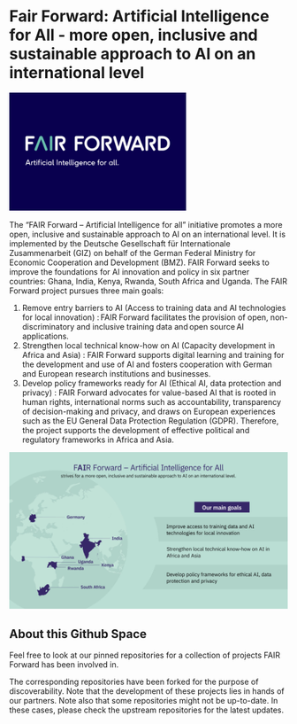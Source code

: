 # Fair Forward: Artificial Intelligence for All - more open, inclusive and sustainable approach to AI on an international level

<img src="https://github.com/Fair-Forward/.github/blob/main/images/fair_forward_logo.jpeg" width="320"/>

The “FAIR Forward – Artificial Intelligence for all” initiative promotes a more open, inclusive and sustainable approach to AI on an international level. It is implemented by the Deutsche Gesellschaft für Internationale Zusammenarbeit (GIZ) on behalf of the German Federal Ministry for Economic Cooperation and Development (BMZ). FAIR Forward seeks to improve the foundations for AI innovation and policy in six partner countries: Ghana, India, Kenya, Rwanda, South Africa and Uganda. The FAIR Forward project pursues three main goals:    
1. Remove entry barriers to AI (Access to training data and AI technologies for local innovation)
: FAIR Forward facilitates the provision of open, non-discriminatory and inclusive training data and open source AI applications.  
2. Strengthen local technical know-how on AI (Capacity development in Africa and Asia)
: FAIR Forward supports digital learning and training for the development and use of AI and fosters cooperation with German and European research institutions and businesses. 
3. Develop policy frameworks ready for AI (Ethical AI, data protection and privacy)
: FAIR Forward advocates for value-based AI that is rooted in human rights, international norms such as accountability, transparency of decision-making and privacy, and draws on European experiences such as the EU General Data Protection Regulation (GDPR). Therefore, the project supports the development of effective political and regulatory frameworks in Africa and Asia.  


<img src="https://github.com/Fair-Forward/.github/blob/main/images/FF_intro.jpeg" width="520"/>

## About this Github Space
Feel free to look at our pinned repositories for a collection of projects FAIR Forward has been involved in.

The corresponding repositories have been forked for the purpose of discoverability. Note that the development of these projects lies in hands of our partners. Note also that some repositories might not be up-to-date. In these cases, please check the upstream repositories for the latest updates.
